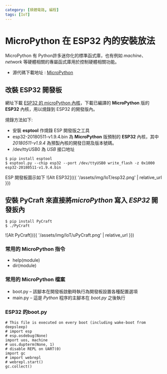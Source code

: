 ```yaml
---
category: [積體電路, 編程]
tags: [IoT]
---
```


# MicroPython 在 ESP32 內的安裝放法

MicroPython 有 Python許多迷你化的標準函式庫，也有例如 *machine*、*network* 等硬體相關的專屬函式庫用於控制硬體相關功能。

- 源代碼下載地址 : [MicroPython](https://micropython.org/download/)

## 改裝 ESP32 開發板

網址下載 [ESP32 的 microPython 內核](https://micropython.org/download/esp32/)，下載已編譯的 **MicroPython** 版的 **ESP32** 內核，用以燒錄到 ESP32 的開發版內。

燒錄方法如下:

- 安裝 **esptool** 作燒錄 ESP 開發版之工具
- esp32-20180511-v1.9.4.bin 為 **MicroPython** 版預制的 **ESP32** 內核，其中 *20180511-v1.9.4* 為預製內核的開發日期及版本號碼。
- /dev/ttyUSB0 為 *USB* 接口地址

```
$ pip install esptool
$ esptool.py --chip esp32 --port /dev/ttyUSB0 write_flash -z 0x1000 esp32-20180511-v1.9.4.bin

```
ESP 開發板圖示如下
![Alt ESP32]({{ '/assets/img/IoT/esp32.png' | relative_url }})

## 安裝 **PyCraft** 來直接將*microPython* 寫入 *ESP32* 開發扳內

```
$ pip install PyCraft
$ ./PyCraft
```
![Alt PyCraft]({{ '/assets/img/IoT/uPyCraft.png' | relative_url }})

### 常用的 MicroPython 指令

- help(module)
- dir(module)


### 常用的 MicroPython 檔案

- boot.py – 該腳本在開發板啟動時執行為開發板設置各種配置選項
 - main.py – 這是 *Python* 程序的主腳本在 *boot.py* 之後執行

### ESP32 的boot.py

```
# This file is executed on every boot (including wake-boot from deepsleep)
# import esp
# esp.osdebug(None)
import uos, machine
# uos.dupterm(None, 1) 
# disable REPL on UART(0)
import gc
# import webrepl
# webrepl.start()
gc.collect()
```




